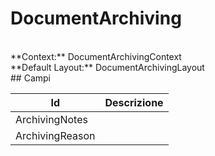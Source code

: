 # DocumentArchiving

<br/>
**Context:** DocumentArchivingContext
<br/>
**Default Layout:** DocumentArchivingLayout



<br/>
## Campi

| Id | Descrizione | 
| --- | --- | 
| ArchivingNotes |  | 
| ArchivingReason |  |
